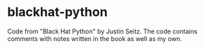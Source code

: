 # blackhat-python
Code from "Black Hat Python" by Justin Seitz. The code contains comments with notes written in the book as well as my own.
